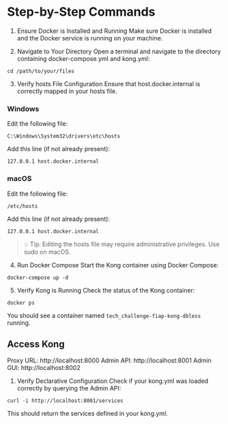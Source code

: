 # Step-by-Step Commands
1. Ensure Docker is Installed and Running
Make sure Docker is installed and the Docker service is running on your machine.

2. Navigate to Your Directory
Open a terminal and navigate to the directory containing docker-compose.yml and kong.yml:

```
cd /path/to/your/files
```

3. Verify hosts File Configuration
Ensure that host.docker.internal is correctly mapped in your hosts file.

### Windows
Edit the following file:

```
C:\Windows\System32\drivers\etc\hosts
```
Add this line (if not already present):

```
127.0.0.1 host.docker.internal
```

### macOS
Edit the following file:

```
/etc/hosts
```
Add this line (if not already present):

```
127.0.0.1 host.docker.internal
```
> 💡 Tip: Editing the hosts file may require administrative privileges. Use sudo on macOS.


4. Run Docker Compose
Start the Kong container using Docker Compose:
```
docker-compose up -d
```

5. Verify Kong is Running
Check the status of the Kong container:
```
docker ps
```

You should see a container named `tech_challenge-fiap-kong-dbless` running.

## Access Kong

Proxy URL: http://localhost:8000
Admin API: http://localhost:8001
Admin GUI: http://localhost:8002

1. Verify Declarative Configuration
Check if your kong.yml was loaded correctly by querying the Admin API:

```
curl -i http://localhost:8001/services
```

This should return the services defined in your kong.yml.